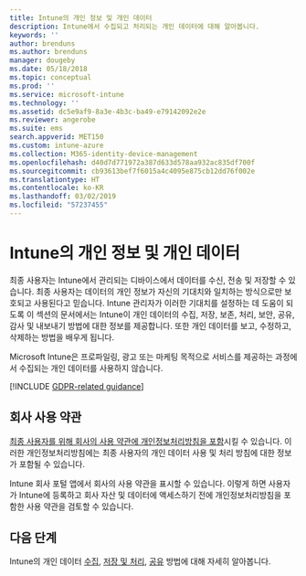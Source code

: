 ```yaml
---
title: Intune의 개인 정보 및 개인 데이터
description: Intune에서 수집되고 처리되는 개인 데이터에 대해 알아봅니다.
keywords: ''
author: brenduns
ms.author: brenduns
manager: dougeby
ms.date: 05/18/2018
ms.topic: conceptual
ms.prod: ''
ms.service: microsoft-intune
ms.technology: ''
ms.assetid: dc5e9af9-8a3e-4b3c-ba49-e79142092e2e
ms.reviewer: angerobe
ms.suite: ems
search.appverid: MET150
ms.custom: intune-azure
ms.collection: M365-identity-device-management
ms.openlocfilehash: d40d7d771972a387d633d578aa932ac835df700f
ms.sourcegitcommit: cb93613bef7f6015a4c4095e875cb12dd76f002e
ms.translationtype: HT
ms.contentlocale: ko-KR
ms.lasthandoff: 03/02/2019
ms.locfileid: "57237455"
---
```

# <a name="privacy-and-personal-data-in-intune"></a>Intune의 개인 정보 및 개인 데이터

최종 사용자는 Intune에서 관리되는 디바이스에서 데이터를 수신, 전송 및 저장할 수 있습니다. 최종 사용자는 데이터의 개인 정보가 자신의 기대치와 일치하는 방식으로만 보호되고 사용된다고 믿습니다. Intune 관리자가 이러한 기대치를 설정하는 데 도움이 되도록 이 섹션의 문서에서는 Intune이 개인 데이터의 수집, 저장, 보존, 처리, 보안, 공유, 감사 및 내보내기 방법에 대한 정보를 제공합니다. 또한 개인 데이터를 보고, 수정하고, 삭제하는 방법을 배우게 됩니다.

Microsoft Intune은 프로파일링, 광고 또는 마케팅 목적으로 서비스를 제공하는 과정에서 수집되는 개인 데이터를 사용하지 않습니다.

[!INCLUDE [GDPR-related guidance](./includes/gdpr-dsr-and-stp-note.md)]

## <a name="your-company-terms-and-conditions"></a>회사 사용 약관

[최종 사용자를 위해 회사의 사용 약관에 개인정보처리방침을 포함](company-portal-app.md)시킬 수 있습니다. 이러한 개인정보처리방침에는 최종 사용자의 개인 데이터 사용 및 처리 방침에 대한 정보가 포함될 수 있습니다.

Intune 회사 포털 앱에서 회사의 사용 약관을 표시할 수 있습니다. 이렇게 하면 사용자가 Intune에 등록하고 회사 자산 및 데이터에 액세스하기 전에 개인정보처리방침을 포함한 사용 약관을 검토할 수 있습니다.

## <a name="next-steps"></a>다음 단계

Intune의 개인 데이터 [수집](privacy-data-collect.md), [저장 및 처리](privacy-data-store-process.md), [공유](privacy-data-secure-share.md) 방법에 대해 자세히 알아봅니다. 
